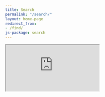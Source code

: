 ```yaml
---
title: Search
permalink: "/search/"
layout: home-page
redirect_from:
- /find/
js-package: search
---
```

<div class="row content-container main-cont">
    <div class="container content-container">
        <div class="embed-responsive embed-responsive-16by9" id="searchEmbed">
          <iframe class="embed-responsive-item" id="searchIframe" src="https://search.linaro.org"></iframe>
        </div>
    </div>
</div>
